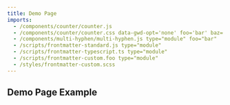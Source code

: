 ```yaml
---
title: Demo Page
imports:
  - /components/counter/counter.js
  - /components/counter/counter.css data-gwd-opt='none' foo='bar' baz='bar'
  - /components/multi-hyphen/multi-hyphen.js type="module" foo="bar"
  - /scripts/frontmatter-standard.js type="module"
  - /scripts/frontmatter-typescript.ts type="module"
  - /scripts/frontmatter-custom.foo type="module"
  - /styles/frontmatter-custom.scss
---
```


## Demo Page Example

<x-counter></x-counter>

<multihyphen-custom-element></multihyphen-custom-element>
